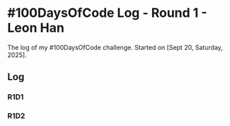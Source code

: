 # #100DaysOfCode Log - Round 1 - Leon Han

The log of my #100DaysOfCode challenge. Started on [Sept 20, Saturday, 2025].

## Log

### R1D1 


### R1D2
